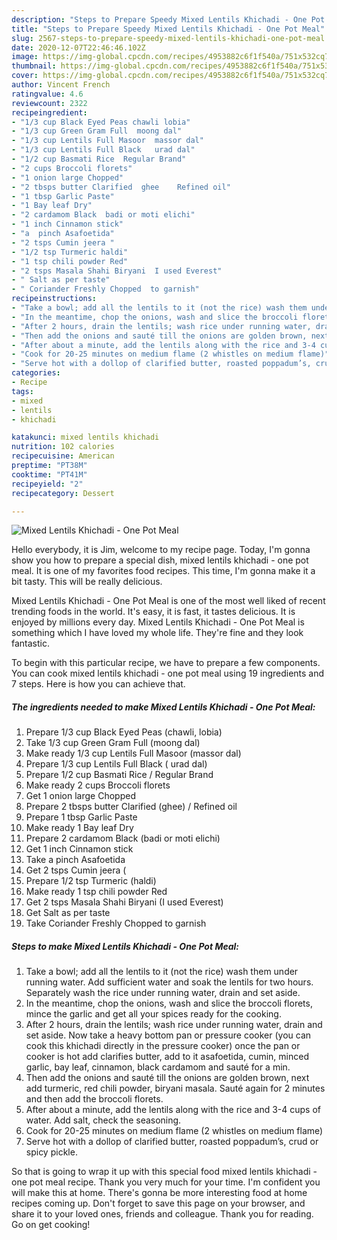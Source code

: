```yaml
---
description: "Steps to Prepare Speedy Mixed Lentils Khichadi - One Pot Meal"
title: "Steps to Prepare Speedy Mixed Lentils Khichadi - One Pot Meal"
slug: 2567-steps-to-prepare-speedy-mixed-lentils-khichadi-one-pot-meal
date: 2020-12-07T22:46:46.102Z
image: https://img-global.cpcdn.com/recipes/4953882c6f1f540a/751x532cq70/mixed-lentils-khichadi-one-pot-meal-recipe-main-photo.jpg
thumbnail: https://img-global.cpcdn.com/recipes/4953882c6f1f540a/751x532cq70/mixed-lentils-khichadi-one-pot-meal-recipe-main-photo.jpg
cover: https://img-global.cpcdn.com/recipes/4953882c6f1f540a/751x532cq70/mixed-lentils-khichadi-one-pot-meal-recipe-main-photo.jpg
author: Vincent French
ratingvalue: 4.6
reviewcount: 2322
recipeingredient:
- "1/3 cup Black Eyed Peas chawli lobia"
- "1/3 cup Green Gram Full  moong dal"
- "1/3 cup Lentils Full Masoor  massor dal"
- "1/3 cup Lentils Full Black   urad dal"
- "1/2 cup Basmati Rice  Regular Brand"
- "2 cups Broccoli florets"
- "1 onion large Chopped"
- "2 tbsps butter Clarified  ghee    Refined oil"
- "1 tbsp Garlic Paste"
- "1 Bay leaf Dry"
- "2 cardamom Black  badi or moti elichi"
- "1 inch Cinnamon stick"
- "a  pinch Asafoetida"
- "2 tsps Cumin jeera "
- "1/2 tsp Turmeric haldi"
- "1 tsp chili powder Red"
- "2 tsps Masala Shahi Biryani  I used Everest"
- " Salt as per taste"
- " Coriander Freshly Chopped  to garnish"
recipeinstructions:
- "Take a bowl; add all the lentils to it (not the rice) wash them under running water. Add sufficient water and soak the lentils for two hours. Separately wash the rice under running water, drain and set aside."
- "In the meantime, chop the onions, wash and slice the broccoli florets, mince the garlic and get all your spices ready for the cooking."
- "After 2 hours, drain the lentils; wash rice under running water, drain and set aside. Now take a heavy bottom pan or pressure cooker (you can cook this khichadi directly in the pressure cooker) once the pan or cooker is hot add clarifies butter, add to it asafoetida, cumin, minced garlic, bay leaf, cinnamon, black cardamom and sauté for a min."
- "Then add the onions and sauté till the onions are golden brown, next add turmeric, red chili powder, biryani masala. Sauté again for 2 minutes and then add the broccoli florets."
- "After about a minute, add the lentils along with the rice and 3-4 cups of water. Add salt, check the seasoning."
- "Cook for 20-25 minutes on medium flame (2 whistles on medium flame)"
- "Serve hot with a dollop of clarified butter, roasted poppadum’s, crud or spicy pickle."
categories:
- Recipe
tags:
- mixed
- lentils
- khichadi

katakunci: mixed lentils khichadi 
nutrition: 102 calories
recipecuisine: American
preptime: "PT38M"
cooktime: "PT41M"
recipeyield: "2"
recipecategory: Dessert

---
```



![Mixed Lentils Khichadi - One Pot Meal](https://img-global.cpcdn.com/recipes/4953882c6f1f540a/751x532cq70/mixed-lentils-khichadi-one-pot-meal-recipe-main-photo.jpg)

Hello everybody, it is Jim, welcome to my recipe page. Today, I'm gonna show you how to prepare a special dish, mixed lentils khichadi - one pot meal. It is one of my favorites food recipes. This time, I'm gonna make it a bit tasty. This will be really delicious.



Mixed Lentils Khichadi - One Pot Meal is one of the most well liked of recent trending foods in the world. It's easy, it is fast, it tastes delicious. It is enjoyed by millions every day. Mixed Lentils Khichadi - One Pot Meal is something which I have loved my whole life. They're fine and they look fantastic.


To begin with this particular recipe, we have to prepare a few components. You can cook mixed lentils khichadi - one pot meal using 19 ingredients and 7 steps. Here is how you can achieve that.

<!--inarticleads1-->

##### The ingredients needed to make Mixed Lentils Khichadi - One Pot Meal:

1. Prepare 1/3 cup Black Eyed Peas (chawli, lobia)
1. Take 1/3 cup Green Gram Full  (moong dal)
1. Make ready 1/3 cup Lentils Full Masoor  (massor dal)
1. Prepare 1/3 cup Lentils Full Black  ( urad dal)
1. Prepare 1/2 cup Basmati Rice / Regular Brand
1. Make ready 2 cups Broccoli florets
1. Get 1 onion large Chopped
1. Prepare 2 tbsps butter Clarified  (ghee) /   Refined oil
1. Prepare 1 tbsp Garlic Paste
1. Make ready 1 Bay leaf Dry
1. Prepare 2 cardamom Black  (badi or moti elichi)
1. Get 1 inch Cinnamon stick
1. Take a  pinch Asafoetida
1. Get 2 tsps Cumin jeera (
1. Prepare 1/2 tsp Turmeric (haldi)
1. Make ready 1 tsp chili powder Red
1. Get 2 tsps Masala Shahi Biryani  (I used Everest)
1. Get  Salt as per taste
1. Take  Coriander Freshly Chopped  to garnish




<!--inarticleads2-->

##### Steps to make Mixed Lentils Khichadi - One Pot Meal:

1. Take a bowl; add all the lentils to it (not the rice) wash them under running water. Add sufficient water and soak the lentils for two hours. Separately wash the rice under running water, drain and set aside.
1. In the meantime, chop the onions, wash and slice the broccoli florets, mince the garlic and get all your spices ready for the cooking.
1. After 2 hours, drain the lentils; wash rice under running water, drain and set aside. Now take a heavy bottom pan or pressure cooker (you can cook this khichadi directly in the pressure cooker) once the pan or cooker is hot add clarifies butter, add to it asafoetida, cumin, minced garlic, bay leaf, cinnamon, black cardamom and sauté for a min.
1. Then add the onions and sauté till the onions are golden brown, next add turmeric, red chili powder, biryani masala. Sauté again for 2 minutes and then add the broccoli florets.
1. After about a minute, add the lentils along with the rice and 3-4 cups of water. Add salt, check the seasoning.
1. Cook for 20-25 minutes on medium flame (2 whistles on medium flame)
1. Serve hot with a dollop of clarified butter, roasted poppadum’s, crud or spicy pickle.




So that is going to wrap it up with this special food mixed lentils khichadi - one pot meal recipe. Thank you very much for your time. I'm confident you will make this at home. There's gonna be more interesting food at home recipes coming up. Don't forget to save this page on your browser, and share it to your loved ones, friends and colleague. Thank you for reading. Go on get cooking!
